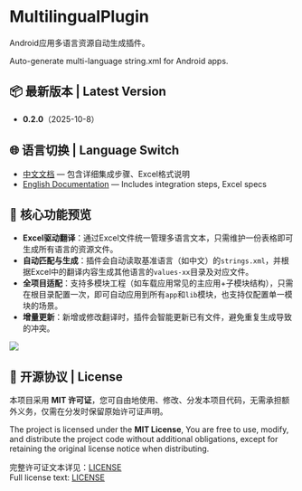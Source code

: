 # MultilingualPlugin
Android应用多语言资源自动生成插件。

Auto-generate multi-language string.xml for Android apps.

## 📦 最新版本 | Latest Version
- **0.2.0**（2025-10-8）

## 🌐 语言切换 | Language Switch
- [中文文档](zh/README.md) — 包含详细集成步骤、Excel格式说明
- [English Documentation](en/README.md) — Includes integration steps, Excel specs

## 📌 核心功能预览
-   **Excel驱动翻译**：通过Excel文件统一管理多语言文本，只需维护一份表格即可生成所有语言的资源文件。
-   **自动匹配与生成**：插件会自动读取基准语言（如中文）的`strings.xml`，并根据Excel中的翻译内容生成其他语言的`values-xx`目录及对应文件。
-   **全项目适配**：支持多模块工程（如车载应用常见的主应用+子模块结构），只需在根目录配置一次，即可自动应用到所有`app`和`lib`模块，也支持仅配置单一模块的场景。
-   **增量更新**：新增或修改翻译时，插件会智能更新已有文件，避免重复生成导致的冲突。

![](https://p0-xtjj-private.juejin.cn/tos-cn-i-73owjymdk6/b4021608c27a4cc6880c8ab31e99b9a7~tplv-73owjymdk6-jj-mark-v1:0:0:0:0:5o6Y6YeR5oqA5pyv56S-5Yy6IEAg5p6X5qCpbGluaw==:q75.awebp?policy=eyJ2bSI6MywidWlkIjoiODcwNDY4OTM5NDM0MDM5In0%3D&rk3s=e9ecf3d6&x-orig-authkey=f32326d3454f2ac7e96d3d06cdbb035152127018&x-orig-expires=1759599187&x-orig-sign=rwdP1KxTtbHQyj7vAdl6jce5KeQ%3D)


## 📄 开源协议 | License
本项目采用 **MIT 许可证**，您可自由地使用、修改、分发本项目代码，无需承担额外义务，仅需在分发时保留原始许可证声明。

The project is licensed under the **MIT License**, You are free to use, modify, and distribute the project code without additional obligations, except for retaining the original license notice when distributing.

完整许可证文本详见：[LICENSE](LICENSE)  
Full license text: [LICENSE](LICENSE)